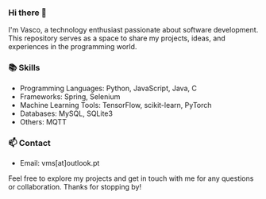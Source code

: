 ### Hi there 👋
I'm Vasco, a technology enthusiast passionate about software development. This repository serves as a space to share my projects, ideas, and experiences in the programming world.

### 📚 Skills

- Programming Languages: Python, JavaScript, Java, C
- Frameworks: Spring, Selenium
- Machine Learning Tools: TensorFlow, scikit-learn, PyTorch
- Databases: MySQL, SQLite3
- Others: MQTT

### 📫 Contact

- Email: vms[at]outlook.pt

Feel free to explore my projects and get in touch with me for any questions or collaboration. Thanks for stopping by!

